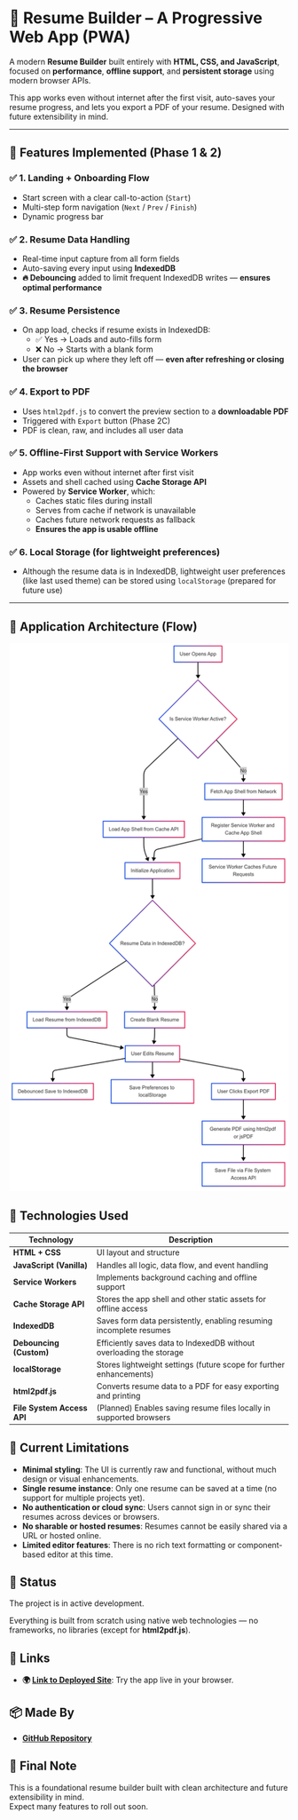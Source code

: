 # 📄 Resume Builder – A Progressive Web App (PWA)

A modern **Resume Builder** built entirely with **HTML, CSS, and JavaScript**, focused on **performance**, **offline support**, and **persistent storage** using modern browser APIs.

This app works even without internet after the first visit, auto-saves your resume progress, and lets you export a PDF of your resume. Designed with future extensibility in mind.

---

## 📌 Features Implemented (Phase 1 & 2)

### ✅ 1. Landing + Onboarding Flow

- Start screen with a clear call-to-action (`Start`)
- Multi-step form navigation (`Next` / `Prev` / `Finish`)
- Dynamic progress bar

### ✅ 2. Resume Data Handling

- Real-time input capture from all form fields
- Auto-saving every input using **IndexedDB**
- **🔥 Debouncing** added to limit frequent IndexedDB writes — **ensures optimal performance**

### ✅ 3. Resume Persistence

- On app load, checks if resume exists in IndexedDB:
  - ✅ Yes → Loads and auto-fills form
  - ❌ No → Starts with a blank form
- User can pick up where they left off — **even after refreshing or closing the browser**

### ✅ 4. Export to PDF

- Uses `html2pdf.js` to convert the preview section to a **downloadable PDF**
- Triggered with `Export` button (Phase 2C)
- PDF is clean, raw, and includes all user data

### ✅ 5. Offline-First Support with Service Workers

- App works even without internet after first visit
- Assets and shell cached using **Cache Storage API**
- Powered by **Service Worker**, which:
  - Caches static files during install
  - Serves from cache if network is unavailable
  - Caches future network requests as fallback
  - **Ensures the app is usable offline**

### ✅ 6. Local Storage (for lightweight preferences)

- Although the resume data is in IndexedDB, lightweight user preferences (like last used theme) can be stored using `localStorage` (prepared for future use)

---

## 🧠 Application Architecture (Flow)

![Resume App Flowchart](/assets/images/flowchart.png)

## 🧠 Technologies Used

| **Technology**             | **Description**                                                     |
| -------------------------- | ------------------------------------------------------------------- |
| **HTML + CSS**             | UI layout and structure                                             |
| **JavaScript (Vanilla)**   | Handles all logic, data flow, and event handling                    |
| **Service Workers**        | Implements background caching and offline support                   |
| **Cache Storage API**      | Stores the app shell and other static assets for offline access     |
| **IndexedDB**              | Saves form data persistently, enabling resuming incomplete resumes  |
| **Debouncing (Custom)**    | Efficiently saves data to IndexedDB without overloading the storage |
| **localStorage**           | Stores lightweight settings (future scope for further enhancements) |
| **html2pdf.js**            | Converts resume data to a PDF for easy exporting and printing       |
| **File System Access API** | (Planned) Enables saving resume files locally in supported browsers |

## 🧪 Current Limitations

- **Minimal styling**: The UI is currently raw and functional, without much design or visual enhancements.
- **Single resume instance**: Only one resume can be saved at a time (no support for multiple projects yet).
- **No authentication or cloud sync**: Users cannot sign in or sync their resumes across devices or browsers.
- **No sharable or hosted resumes**: Resumes cannot be easily shared via a URL or hosted online.
- **Limited editor features**: There is no rich text formatting or component-based editor at this time.

## 📢 Status

The project is in active development.

Everything is built from scratch using native web technologies — no frameworks, no libraries (except for **html2pdf.js**).

## 🔗 Links

- **🌍 [Link to Deployed Site](https://resume-builder-abh3shek.surge.sh)**: Try the app live in your browser.

## 📦 Made By

- **[GitHub Repository](https://github.com/abh3shek)**

## 🙌 Final Note

This is a foundational resume builder built with clean architecture and future extensibility in mind.  
Expect many features to roll out soon.
